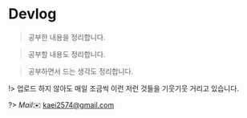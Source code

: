 # Devlog

> 공부한 내용을 정리합니다.

> 공부할 내용도 정리합니다.


> 공부하면서 드는 생각도 정리합니다.

!> 업로드 하지 않아도 매일 조금씩 이런 저런 것들을 기웃기웃 거리고 있습니다.

?> _Mail_✉️ kaei2574@gmail.com
